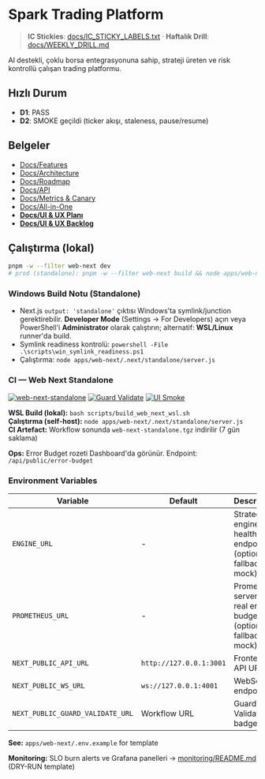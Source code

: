 # Spark Trading Platform

> **IC Stickies**: [docs/IC_STICKY_LABELS.txt](docs/IC_STICKY_LABELS.txt) · **Haftalık Drill**: [docs/WEEKLY_DRILL.md](docs/WEEKLY_DRILL.md)

AI destekli, çoklu borsa entegrasyonuna sahip, strateji üreten ve risk kontrollü çalışan trading platformu.

## Hızlı Durum
- **D1**: PASS
- **D2**: SMOKE geçildi (ticker akışı, staleness, pause/resume)

## Belgeler
- [Docs/Features](docs/FEATURES.md)
- [Docs/Architecture](docs/ARCHITECTURE.md)
- [Docs/Roadmap](docs/ROADMAP.md)
- [Docs/API](docs/API.md)
- [Docs/Metrics & Canary](docs/METRICS_CANARY.md)
- [Docs/All-in-One](docs/SPARK_ALL_IN_ONE.md)
- **[Docs/UI & UX Planı](docs/UI_UX_PLAN.md)**
- **[Docs/UI & UX Backlog](docs/UI_UX_BACKLOG.md)**

## Çalıştırma (lokal)
```bash
pnpm -w --filter web-next dev
# prod (standalone): pnpm -w --filter web-next build && node apps/web-next/.next/standalone/server.js
```

### Windows Build Notu (Standalone)
- Next.js `output: 'standalone'` çıktısı Windows'ta symlink/junction gerektirebilir. **Developer Mode** (Settings → For Developers) açın veya PowerShell'i **Administrator** olarak çalıştırın; alternatif: **WSL/Linux** runner'da build.
- Symlink readiness kontrolü: `powershell -File .\scripts\win_symlink_readiness.ps1`
- Çalıştırma: `node apps/web-next/.next/standalone/server.js`

### CI — Web Next Standalone
[![web-next-standalone](https://github.com/mgymgy7878/CursorGPT_IDE/actions/workflows/web-next-standalone.yml/badge.svg)](https://github.com/mgymgy7878/CursorGPT_IDE/actions/workflows/web-next-standalone.yml)
[![Guard Validate](https://github.com/mgymgy7878/CursorGPT_IDE/actions/workflows/guard-validate.yml/badge.svg)](https://github.com/mgymgy7878/CursorGPT_IDE/actions/workflows/guard-validate.yml)
[![UI Smoke](https://github.com/mgymgy7878/CursorGPT_IDE/actions/workflows/ui-smoke.yml/badge.svg)](https://github.com/mgymgy7878/CursorGPT_IDE/actions/workflows/ui-smoke.yml)

**WSL Build (lokal):** `bash scripts/build_web_next_wsl.sh`  
**Çalıştırma (self-host):** `node apps/web-next/.next/standalone/server.js`  
**CI Artefact:** Workflow sonunda `web-next-standalone.tgz` indirilir (7 gün saklama)

**Ops:** Error Budget rozeti Dashboard'da görünür. Endpoint: `/api/public/error-budget`

### Environment Variables

| Variable | Default | Description |
|----------|---------|-------------|
| `ENGINE_URL` | - | Strategy engine health endpoint (optional, fallback to mock) |
| `PROMETHEUS_URL` | - | Prometheus server for real error budget (optional, fallback to mock) |
| `NEXT_PUBLIC_API_URL` | `http://127.0.0.1:3001` | Frontend API URL |
| `NEXT_PUBLIC_WS_URL` | `ws://127.0.0.1:4001` | WebSocket endpoint |
| `NEXT_PUBLIC_GUARD_VALIDATE_URL` | Workflow URL | Guard Validate badge link |

**See:** `apps/web-next/.env.example` for template

**Monitoring:** SLO burn alerts ve Grafana panelleri → [monitoring/README.md](monitoring/README.md) (DRY-RUN template)